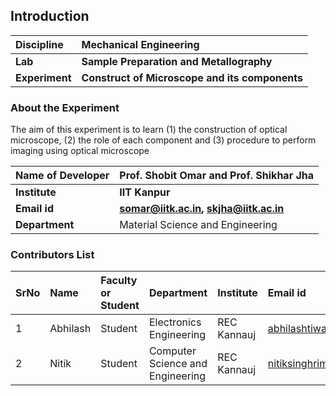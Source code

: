 ## Introduction


<b>Discipline | <b>Mechanical Engineering
:--|:--|
<b> Lab | <b> Sample Preparation and Metallography
<b> Experiment|     <b> Construct of Microscope and its components

### About the Experiment 

The aim of this experiment is to learn (1) the construction of optical microscope, (2) the role of each component and (3) procedure to perform imaging using optical microscope

<b>Name of Developer | <b> Prof. Shobit Omar and Prof. Shikhar Jha
:--|:--|
<b> Institute | <b> IIT Kanpur 
<b> Email id|     <b>  somar@iitk.ac.in, skjha@iitk.ac.in
<b> Department |  Material Science and Engineering

### Contributors List

SrNo | Name | Faculty or Student | Department| Institute | Email id
:--|:--|:--|:--|:--|:--|
1 | Abhilash | Student | Electronics Engineering | REC Kannauj | abhilashtiwari2018@gmail.com
2 | Nitik | Student | Computer Science and Engineering | REC Kannauj |  nitiksinghrimjial@gmail.com
